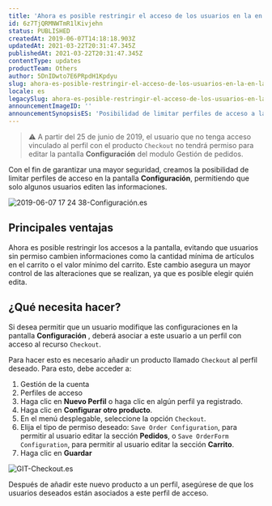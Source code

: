 ```yaml
---
title: 'Ahora es posible restringir el acceso de los usuarios en la en la pantalla de Configuración del módulo Gestión de Pedidos'
id: 6z7TjQRMNWTmR1lKivjehn
status: PUBLISHED
createdAt: 2019-06-07T14:18:18.903Z
updatedAt: 2021-03-22T20:31:47.345Z
publishedAt: 2021-03-22T20:31:47.345Z
contentType: updates
productTeam: Others
author: 5DnIDwto7E6PRpdH1Kpdyu
slug: ahora-es-posible-restringir-el-acceso-de-los-usuarios-en-la-en-la-pantalla
locale: es
legacySlug: ahora-es-posible-restringir-el-acceso-de-los-usuarios-en-la-en-la-pantalla
announcementImageID: ''
announcementSynopsisES: 'Posibilidad de limitar perfiles de acceso a la pantalla Confiuración'
---
```


>⚠️ A partir del 25 de junio de 2019, el usuario que no tenga acceso vinculado al perfil con el producto `Checkout` no tendrá permiso para editar la pantalla **Configuración** del modulo Gestión de pedidos.

Con el fin de garantizar una mayor seguridad, creamos la posibilidad de limitar perfiles de acceso en la pantalla **Configuración**, permitiendo que solo algunos usuarios editen las informaciones.

![2019-06-07 17 24 38-Configuración.es](//images.ctfassets.net/alneenqid6w5/1SrUApvjjUxaUZRJfJnqwB/b597be4eb4343dbf03e74feee5cb5cdc/2019-06-07_17_24_38-Configuraci__n.es.png)

## Principales ventajas

Ahora es posible restringir los accesos a la pantalla, evitando que usuarios sin permiso cambien informaciones como la cantidad mínima de artículos en el carrito o el valor mínimo del carrito. Este cambio asegura un mayor control de las alteraciones que se realizan, ya que es posible elegir quién edita.

## ¿Qué necesita hacer?

Si desea permitir que un usuario modifique las configuraciones en la pantalla **Configuración** , deberá asociar a este usuario a un perfil con acceso al recurso `Checkout`.

Para hacer esto es necesario añadir un producto llamado `Checkout` al perfil deseado. Para esto, debe acceder a:

 1. Gestión de la cuenta
 2. Perfiles de acceso
 3. Haga clic en **Nuevo Perfil** o haga clic en algún perfil ya registrado.
 4. Haga clic en **Configurar otro producto**.
 5. En el menú desplegable, seleccione la opción `Checkout`.
 6. Elija el tipo de permiso deseado: `Save Order Configuration`, para permitir al usuario editar la sección **Pedidos**, o `Save OrderForm Configuration`, para permitir al usuario editar la sección **Carrito**.
 7. Haga clic en **Guardar**

![GIT-Checkout.es](//images.ctfassets.net/alneenqid6w5/245LTWQExeQEmDWb7HrAyZ/9acea81b01288dd051acffec409a2984/GIT-Checkout.es.gif)

Después de añadir este nuevo producto a un perfil, asegúrese de que los usuarios deseados están asociados a este perfil de acceso.
